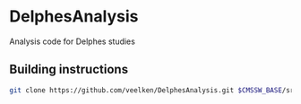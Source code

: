 # DelphesAnalysis
Analysis code for Delphes studies

## Building instructions

```bash
git clone https://github.com/veelken/DelphesAnalysis.git $CMSSW_BASE/src/hhAnalysis/DelphesAnalysis
```
